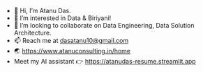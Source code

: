 - 👋 Hi, I’m Atanu Das.
- 👀 I’m interested in Data & Biriyani!
- 💞️ I’m looking to collaborate on Data Engineering, Data Solution Architecture.
- 📫 Reach me at dasatanu10@gmail.com
- :earth_asia: https://www.atanuconsulting.in/home
- Meet my AI assistant :point_right: https://atanudas-resume.streamlit.app

<!---
atadas10/atadas10 is a ✨ special ✨ repository because its `README.md` (this file) appears on your GitHub profile.
You can click the Preview link to take a look at your changes.
--->
